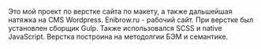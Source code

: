 Это мой проект по верстке сайта по макету, а также дальшейшая натяжка на CMS Wordpress.
Enibrow.ru - рабочий сайт.
При верстке был установлен сборщик Gulp.
Также использовался SCSS и native JavaScript.
Верстка построина на методолгии БЭМ и семантике.
